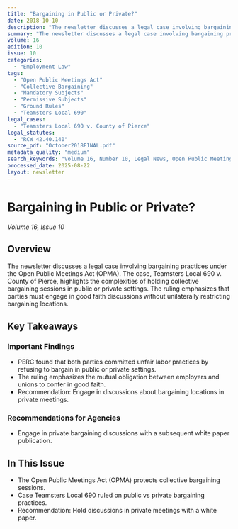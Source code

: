 ```yaml
---
title: "Bargaining in Public or Private?"
date: 2018-10-10
description: "The newsletter discusses a legal case involving bargaining practices under the Open Public Meetings Act (OPMA). The case, Teamsters Local 690 v. County of Pierce, highlights the complexities of holding collective bargaining sessions in public or private settings. The ruling emphasizes that parties must engage in good faith discussions without unilaterally restricting bargaining locations."
summary: "The newsletter discusses a legal case involving bargaining practices under the Open Public Meetings Act (OPMA). The case, Teamsters Local 690 v. County of Pierce, highlights the complexities of holding collective bargaining sessions in public or private settings. The ruling emphasizes that parties must engage in good faith discussions without unilaterally restricting bargaining locations."
volume: 16
edition: 10
issue: 10
categories:
  - "Employment Law"
tags:
  - "Open Public Meetings Act"
  - "Collective Bargaining"
  - "Mandatory Subjects"
  - "Permissive Subjects"
  - "Ground Rules"
  - "Teamsters Local 690"
legal_cases:
  - "Teamsters Local 690 v. County of Pierce"
legal_statutes:
  - "RCW 42.40.140"
source_pdf: "October2018FINAL.pdf"
metadata_quality: "medium"
search_keywords: "Volume 16, Number 10, Legal News, Open Public Meetings Act, Collective Bargaining, Mandatory Subjects, Permissive Subjects, Ground Rules, Teamsters Local 690, PERC ruling..."
processed_date: 2025-08-22
layout: newsletter
---
```


# Bargaining in Public or Private?

*Volume 16, Issue 10*

## Overview

The newsletter discusses a legal case involving bargaining practices under the Open Public Meetings Act (OPMA). The case, Teamsters Local 690 v. County of Pierce, highlights the complexities of holding collective bargaining sessions in public or private settings. The ruling emphasizes that parties must engage in good faith discussions without unilaterally restricting bargaining locations.

## Key Takeaways

### Important Findings

- PERC found that both parties committed unfair labor practices by refusing to bargain in public or private settings.
- The ruling emphasizes the mutual obligation between employers and unions to confer in good faith.
- Recommendation: Engage in discussions about bargaining locations in private meetings.

### Recommendations for Agencies

- Engage in private bargaining discussions with a subsequent white paper publication.

## In This Issue

- The Open Public Meetings Act (OPMA) protects collective bargaining sessions.
- Case Teamsters Local 690 ruled on public vs private bargaining practices.
- Recommendation: Hold discussions in private meetings with a white paper.


